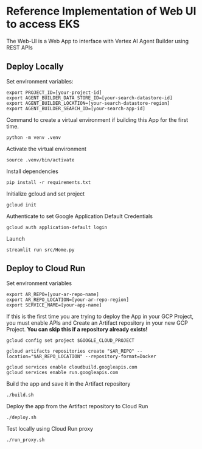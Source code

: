 # Reference Implementation of Web UI to access EKS

The Web-UI is a Web App to interface with Vertex AI Agent Builder using REST APIs

## Deploy Locally

Set environment variables:

```commandline
export PROJECT_ID=[your-project-id]
export AGENT_BUILDER_DATA_STORE_ID=[your-search-datastore-id]
export AGENT_BUILDER_LOCATION=[your-search-datastore-region]
export AGENT_BUILDER_SEARCH_ID=[your-search-app-id]
```

Command to create a virtual environment if building this App for the first time.

```commandline
python -m venv .venv
```

Activate the virtual environment

```commandlin
source .venv/bin/activate
```

Install dependencies

```commandline
pip install -r requirements.txt
```

Initialize gcloud and set project

```commandline
gcloud init
```

Authenticate to set Google Application Default Credentials

```commandline
gcloud auth application-default login
```

Launch

```commandline
streamlit run src/Home.py
```

## Deploy to Cloud Run

Set environment variables

```commandline
export AR_REPO=[your-ar-repo-name]
export AR_REPO_LOCATION=[your-ar-repo-region]
export SERVICE_NAME=[your-app-name]
```

If this is the first time you are trying to deploy the App in your GCP Project,
you must enable APIs and Create an Artifact repository in your new GCP Project.
**You can skip this if a repository already exists!**

```commandline
gcloud config set project $GOOGLE_CLOUD_PROJECT

gcloud artifacts repositories create "$AR_REPO" --location="$AR_REPO_LOCATION" --repository-format=Docker

gcloud services enable cloudbuild.googleapis.com
gcloud services enable run.googleapis.com

```

Build the app and save it in the Artifact repository

```commandline
./build.sh
```

Deploy the app from the Artifact repository to Cloud Run

```commandline
./deploy.sh
```

Test locally using Cloud Run proxy

```commandline
./run_proxy.sh
```
